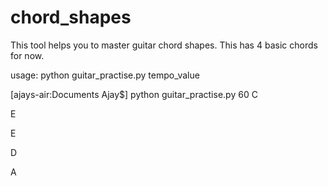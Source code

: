 # chord_shapes
This tool helps you to master guitar chord shapes. This has 4 basic chords for now.

usage: python guitar_practise.py tempo_value

[ajays-air:Documents Ajay$] python guitar_practise.py  60
C

E

E

D

A
